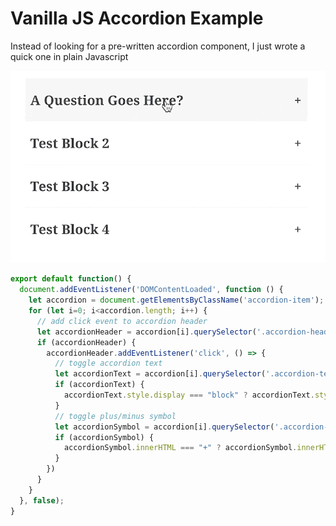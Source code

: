 # Vanilla JS Accordion Example

Instead of looking for a pre-written accordion component, I just wrote a quick one in plain Javascript

![Demo Accordion](Example-Accordion.gif "Example Accordion")

```javascript
export default function() {
  document.addEventListener('DOMContentLoaded', function () {
    let accordion = document.getElementsByClassName('accordion-item');
    for (let i=0; i<accordion.length; i++) {
      // add click event to accordion header
      let accordionHeader = accordion[i].querySelector('.accordion-header');
      if (accordionHeader) {
        accordionHeader.addEventListener('click', () => {
          // toggle accordion text
          let accordionText = accordion[i].querySelector('.accordion-text')
          if (accordionText) {
            accordionText.style.display === "block" ? accordionText.style.display = "none" : accordionText.style.display = "block" ;
          }
          // toggle plus/minus symbol
          let accordionSymbol = accordion[i].querySelector('.accordion-symbol');
          if (accordionSymbol) {
            accordionSymbol.innerHTML === "+" ? accordionSymbol.innerHTML = "-" : accordionSymbol.innerHTML = "+";
          }
        })
      }
    }
  }, false);
}
```
